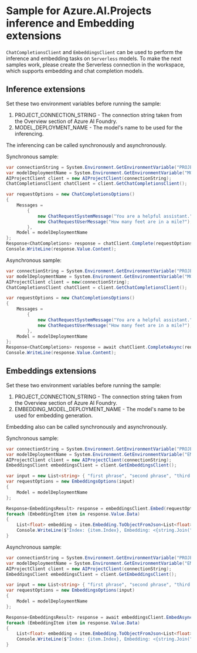 # Sample for Azure.AI.Projects inference and Embedding extensions

`ChatCompletionsClient` and `EmbeddingsClient` can be used to perform the inference and embedding tasks on `Serverless` models. To make the next samples work, please create the Serverless connection in the workspace, which supports embedding and chat completion models.

## Inference extensions

Set these two environment variables before running the sample:
1. PROJECT_CONNECTION_STRING - The connection string taken from the Overview section of Azure AI Foundry.
2. MODEL_DEPLOYMENT_NAME - The model's name to be used for the inferencing.

The inferencing can be called synchronously and asynchronously.

Synchronous sample:
```C# Snippet:ExtensionsChatClientSync
var connectionString = System.Environment.GetEnvironmentVariable("PROJECT_CONNECTION_STRING");
var modelDeploymentName = System.Environment.GetEnvironmentVariable("MODEL_DEPLOYMENT_NAME");
AIProjectClient client = new AIProjectClient(connectionString);
ChatCompletionsClient chatClient = client.GetChatCompletionsClient();

var requestOptions = new ChatCompletionsOptions()
{
    Messages =
        {
            new ChatRequestSystemMessage("You are a helpful assistant."),
            new ChatRequestUserMessage("How many feet are in a mile?"),
        },
    Model = modelDeploymentName
};
Response<ChatCompletions> response = chatClient.Complete(requestOptions);
Console.WriteLine(response.Value.Content);
```

Asynchronous sample:
```C# Snippet:ExtensionsChatClientAsync
var connectionString = System.Environment.GetEnvironmentVariable("PROJECT_CONNECTION_STRING");
var modelDeploymentName = System.Environment.GetEnvironmentVariable("MODEL_DEPLOYMENT_NAME");
AIProjectClient client = new(connectionString);
ChatCompletionsClient chatClient = client.GetChatCompletionsClient();

var requestOptions = new ChatCompletionsOptions()
{
    Messages =
        {
            new ChatRequestSystemMessage("You are a helpful assistant."),
            new ChatRequestUserMessage("How many feet are in a mile?"),
        },
    Model = modelDeploymentName
};
Response<ChatCompletions> response = await chatClient.CompleteAsync(requestOptions);
Console.WriteLine(response.Value.Content);
```

## Embeddings extensions

Set these two environment variables before running the sample:
1. PROJECT_CONNECTION_STRING - The connection string taken from the Overview section of Azure AI Foundry.
2. EMBEDDING_MODEL_DEPLOYMENT_NAME - The model's name to be used for embedding generation.

Embedding also can be called synchronously and asynchronously.

Synchronous sample:
```C# Snippet:ExtensionsEmbeddingSync
var connectionString = System.Environment.GetEnvironmentVariable("PROJECT_CONNECTION_STRING");
var modelDeploymentName = System.Environment.GetEnvironmentVariable("EMBEDDING_MODEL_DEPLOYMENT_NAME");
AIProjectClient client = new AIProjectClient(connectionString);
EmbeddingsClient embeddingsClient = client.GetEmbeddingsClient();

var input = new List<string> { "first phrase", "second phrase", "third phrase" };
var requestOptions = new EmbeddingsOptions(input)
{
    Model = modelDeploymentName
};

Response<EmbeddingsResult> response = embeddingsClient.Embed(requestOptions);
foreach (EmbeddingItem item in response.Value.Data)
{
    List<float> embedding = item.Embedding.ToObjectFromJson<List<float>>();
    Console.WriteLine($"Index: {item.Index}, Embedding: <{string.Join(", ", embedding)}>");
}
```

Asynchronous sample:
```C# Snippet:ExtensionsEmbeddingAsync
var connectionString = System.Environment.GetEnvironmentVariable("PROJECT_CONNECTION_STRING");
var modelDeploymentName = System.Environment.GetEnvironmentVariable("EMBEDDING_MODEL_DEPLOYMENT_NAME");
AIProjectClient client = new AIProjectClient(connectionString);
EmbeddingsClient embeddingsClient = client.GetEmbeddingsClient();

var input = new List<string> { "first phrase", "second phrase", "third phrase" };
var requestOptions = new EmbeddingsOptions(input)
{
    Model = modelDeploymentName
};

Response<EmbeddingsResult> response = await embeddingsClient.EmbedAsync(requestOptions);
foreach (EmbeddingItem item in response.Value.Data)
{
    List<float> embedding = item.Embedding.ToObjectFromJson<List<float>>();
    Console.WriteLine($"Index: {item.Index}, Embedding: <{string.Join(", ", embedding)}>");
}
```
